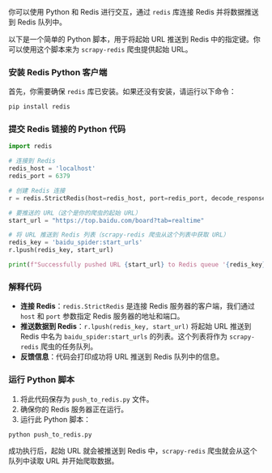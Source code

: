 你可以使用 Python 和 Redis 进行交互，通过 `redis` 库连接 Redis 并将数据推送到 Redis 队列中。

以下是一个简单的 Python 脚本，用于将起始 URL 推送到 Redis 中的指定键。你可以使用这个脚本来为 `scrapy-redis` 爬虫提供起始 URL。

### 安装 Redis Python 客户端

首先，你需要确保 `redis` 库已安装。如果还没有安装，请运行以下命令：

```bash
pip install redis
```

### 提交 Redis 链接的 Python 代码

```python
import redis

# 连接到 Redis
redis_host = 'localhost'
redis_port = 6379

# 创建 Redis 连接
r = redis.StrictRedis(host=redis_host, port=redis_port, decode_responses=True)

# 要推送的 URL（这个是你的爬虫的起始 URL）
start_url = "https://top.baidu.com/board?tab=realtime"

# 将 URL 推送到 Redis 列表（scrapy-redis 爬虫从这个列表中获取 URL）
redis_key = 'baidu_spider:start_urls'
r.lpush(redis_key, start_url)

print(f"Successfully pushed URL {start_url} to Redis queue '{redis_key}'")
```

### 解释代码

- **连接 Redis**：`redis.StrictRedis` 是连接 Redis 服务器的客户端，我们通过 `host` 和 `port` 参数指定 Redis 服务器的地址和端口。
- **推送数据到 Redis**：`r.lpush(redis_key, start_url)` 将起始 URL 推送到 Redis 中名为 `baidu_spider:start_urls` 的列表。这个列表将作为 `scrapy-redis` 爬虫的任务队列。
- **反馈信息**：代码会打印成功将 URL 推送到 Redis 队列中的信息。

### 运行 Python 脚本

1. 将此代码保存为 `push_to_redis.py` 文件。
2. 确保你的 Redis 服务器正在运行。
3. 运行此 Python 脚本：

```bash
python push_to_redis.py
```

成功执行后，起始 URL 就会被推送到 Redis 中，`scrapy-redis` 爬虫就会从这个队列中读取 URL 并开始爬取数据。